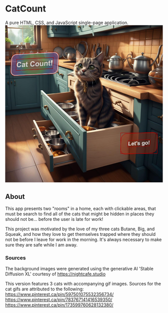 # CatCount

A pure HTML, CSS, and JavaScript single-page application.  
![Image](img/readmeSplash.png)

## About
This app presents two "rooms" in a home, each with clickable areas, that must be search to find all of the cats that might be hidden in places they should not be... before the user is late for work!

This project was motivated by the love of my three cats Butane, Big, and Squeak, and how they love to get themselves trapped where they should not be before I leave for work in the morning. It's always necessary to make sure they are safe while I am away.

### Sources
The background images were generated using the generative AI 'Stable Diffusion XL' courtesy of https://nightcafe.studio

This version features 3 cats with accompanying gif images.
Sources for the cat gifs are attributed to the following:
https://www.pinterest.ca/pin/597501075532356734/  
https://www.pinterest.ca/pin/783767141416539350/  
https://www.pinterest.ca/pin/173599760628132380/  